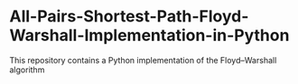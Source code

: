# All-Pairs-Shortest-Path-Floyd-Warshall-Implementation-in-Python
This repository contains a Python implementation of the Floyd–Warshall algorithm
